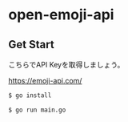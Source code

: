 # open-emoji-api
## Get Start
こちらでAPI Keyを取得しましょう。

https://emoji-api.com/

```bash
$ go install

$ go run main.go
```
